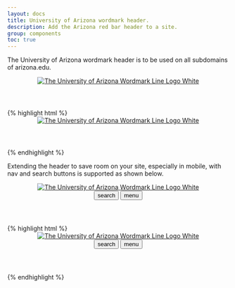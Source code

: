 ```yaml
---
layout: docs
title: University of Arizona wordmark header.
description: Add the Arizona red bar header to a site.
group: components
toc: true
---
```


The University of Arizona wordmark header is to be used on all subdomains of arizona.edu.

<header class="bg-red arizona-header" id="header_arizona">
  <section class="container l-container">
    <div class="row">
      <a class="arizona-logo" href="http://www.arizona.edu" title="The University of Arizona homepage">
        <img class="arizona-line-logo" alt="The University of Arizona Wordmark Line Logo White" src="https://cdn.digital.arizona.edu/logos/v1.0.0/ua_wordmark_line_logo_white_rgb.min.svg"/>
      </a>
    </div>
  </section>
</header>
{% highlight html %}
<header class="bg-red arizona-header" id="header_arizona">
  <section class="container l-container">
    <div class="row">
      <a class="arizona-logo" href="http://www.arizona.edu" title="The University of Arizona homepage">
        <img class="arizona-line-logo" alt="The University of Arizona Wordmark Line Logo White" src="https://cdn.digital.arizona.edu/logos/v1.0.0/ua_wordmark_line_logo_white_rgb.min.svg"/>
      </a>
    </div>
  </section>
</header>
{% endhighlight %}

Extending the header to save room on your site, especially in mobile, with nav and search buttons is supported as shown below.

<header class="bg-red arizona-header" id="header_arizona">
  <section class="container l-container">
    <div class="row">
      <a class="arizona-logo" href="http://www.arizona.edu" title="The University of Arizona homepage">
        <img class="arizona-line-logo" alt="The University of Arizona Wordmark Line Logo White" src="https://cdn.digital.arizona.edu/logos/v1.0.0/ua_wordmark_line_logo_white_rgb.min.svg"/>
      </a>
    </div>
  </section>
  <div class="redbar-buttons d-lg-none d-flex justify-content-end">
    <button data-toggle="offcanvas" type="button" data-target="#navbarOffcanvasDemo" aria-controls="navbarOffcanvasDemo" class="btn btn-red mr-1">
      <span class="material-icons-sharp"> search </span>
    </button>
    <button data-toggle="offcanvas" type="button" data-target="#navbarOffcanvasDemo" aria-controls="navbarOffcanvasDemo" class="btn btn-red">
      <span class="material-icons-sharp"> menu </span>
    </button>
  </div>
</header>
{% highlight html %}
<header class="bg-red arizona-header" id="header_arizona">
  <section class="container l-container">
    <div class="row">
      <a class="arizona-logo" href="http://www.arizona.edu" title="The University of Arizona homepage">
        <img class="arizona-line-logo" alt="The University of Arizona Wordmark Line Logo White" src="https://cdn.digital.arizona.edu/logos/v1.0.0/ua_wordmark_line_logo_white_rgb.min.svg"/>
      </a>
    </div>
  </section>
  <div class="redbar-buttons d-lg-none d-flex justify-content-end">
    <button data-toggle="offcanvas" type="button" data-target="#navbarOffcanvasDemo" aria-controls="navbarOffcanvasDemo" class="btn btn-red mr-1">
      <span class="material-icons-sharp"> search </span>
    </button>
    <button data-toggle="offcanvas" type="button" data-target="#navbarOffcanvasDemo" aria-controls="navbarOffcanvasDemo" class="btn btn-red">
      <span class="material-icons-sharp"> menu </span>
    </button>
  </div>
</header>
{% endhighlight %}

